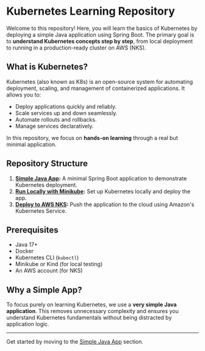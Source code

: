 # Kubernetes Learning Repository

Welcome to this repository! Here, you will learn the basics of Kubernetes by deploying a simple Java application using Spring Boot. The primary goal is to **understand Kubernetes concepts step by step**, from local deployment to running in a production-ready cluster on AWS (NKS).

## What is Kubernetes?

Kubernetes (also known as K8s) is an open-source system for automating deployment, scaling, and management of containerized applications. It allows you to:

- Deploy applications quickly and reliably.
- Scale services up and down seamlessly.
- Automate rollouts and rollbacks.
- Manage services declaratively.

In this repository, we focus on **hands-on learning** through a real but minimal application.

## Repository Structure

1. **[Simple Java App](./app/README.md):** A minimal Spring Boot application to demonstrate Kubernetes deployment.
2. **[Run Locally with Minikube](./local-deployment/README.md):** Set up Kubernetes locally and deploy the app.
3. **[Deploy to AWS NKS](./aws-deployment/README.md):** Push the application to the cloud using Amazon's Kubernetes Service.

## Prerequisites

- Java 17+
- Docker
- Kubernetes CLI (`kubectl`)
- Minikube or Kind (for local testing)
- An AWS account (for NKS)

## Why a Simple App?

To focus purely on learning Kubernetes, we use a **very simple Java application**. This removes unnecessary complexity and ensures you understand Kubernetes fundamentals without being distracted by application logic.

---

Get started by moving to the [Simple Java App](./app/README.md) section.
